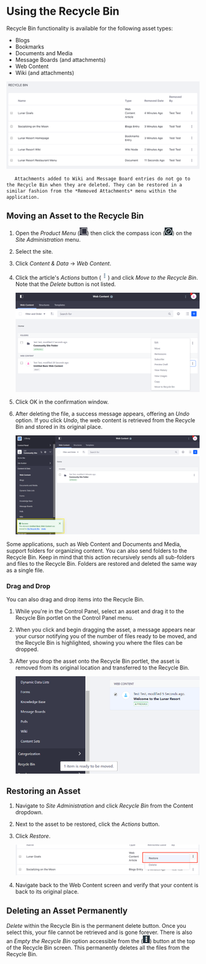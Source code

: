 # Using the Recycle Bin

Recycle Bin functionality is available for the following asset types:

* Blogs
* Bookmarks
* Documents and Media
* Message Boards (and attachments)
* Web Content
* Wiki (and attachments)

![The Recycle Bin provides a seamless administrative experience for deleting and removing content.](./using-the-recycle-bin/images/01.png)

```note::
   Attachments added to Wiki and Message Board entries do not go to the Recycle Bin when they are deleted. They can be restored in a similar fashion from the *Removed Attachments* menu within the application.
```

## Moving an Asset to the Recycle Bin

1. Open the _Product Menu_ (![Product Menu](../../../images/icon-product-menu.png)) then click the compass icon (![Compass](../../../images/icon-compass.png)) on the _Site Administration_ menu.
1. Select the site.
1. Click *Content & Data* &rarr; *Web Content*.
1. Click the article's *Actions* button (![Actions](../../../images/icon-actions.png)) and click _Move to the Recycle Bin_. Note that the _Delete_ button is not listed.

    ![Moving the web content article to the recycle bin](./using-the-recycle-bin/images/02.png)

1. Click OK in the confirmation window.
1. After deleting the file, a success message appears, offering an _Undo_ option. If you click _Undo_, the web content is retrieved from the Recycle Bin and stored in its original place.

    ![Confirmation window allows users to restore immediately](./using-the-recycle-bin/images/03.png)

Some applications, such as Web Content and Documents and Media, support folders for organizing content. You can also send folders to the Recycle Bin. Keep in mind that this action recursively sends all sub-folders and files to the Recycle Bin. Folders are restored and deleted the same way as a single file.

### Drag and Drop

You can also drag and drop items into the Recycle Bin.

1. While you're in the Control Panel, select an asset and drag it to the Recycle Bin portlet on the Control Panel menu.
1. When you click and begin dragging the asset, a message appears near your cursor notifying you of the number of files ready to be moved, and the Recycle Bin is highlighted, showing you where the files can be dropped.
1. After you drop the asset onto the Recycle Bin portlet, the asset is removed from its original location and transferred to the Recycle Bin.

    ![A quick and easy way of disposing your items is the drag and drop method.](./using-the-recycle-bin/images/04.png)

## Restoring an Asset

1. Navigate to _Site Administration_ and click _Recycle Bin_ from the Content dropdown.
1. Next to the asset to be restored, click the _Actions_ button.
1. Click _Restore_.

   ![In the Recycle Bin, you have the option of restoring or permanently deleting the content.](./using-the-recycle-bin/images/05.png)

1. Navigate back to the Web Content screen and verify that your content is back to its original place.

## Deleting an Asset Permanently

*Delete* within the Recycle Bin is the permanent delete button. Once you select this, your file cannot be retrieved and is gone forever. There is also an *Empty the Recycle Bin* option accessible from the (![Options](../../../images/icon-options.png)) button at the top of the Recycle Bin screen. This permanently deletes all the files from the Recycle Bin.
